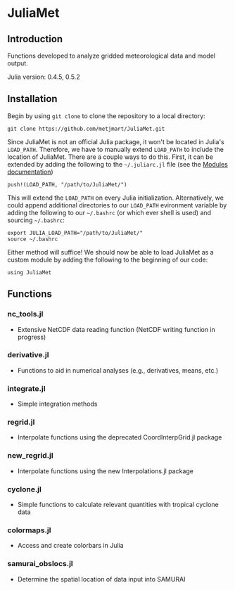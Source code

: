 # JuliaMet

## Introduction

Functions developed to analyze gridded meteorological data and model output. 

Julia version: 0.4.5, 0.5.2 

## Installation

Begin by using `git clone` to clone the repository to a local directory:
```
git clone https://github.com/metjmart/JuliaMet.git
```

Since JuliaMet is not an official Julia package, it won't be located in 
Julia's `LOAD_PATH`. Therefore, we have to manually extend `LOAD_PATH` to 
include the location of JuliaMet. There are a couple ways to do this. 
First, it can be extended by adding the following to the `~/.juliarc.jl` file 
(see the [Modules documentation](https://docs.julialang.org/en/stable/manual/modules/))
```
push!(LOAD_PATH, "/path/to/JuliaMet/")
```
This will extend the `LOAD_PATH` on every Julia initialization. Alternatively, 
we could append additional directories to our `LOAD_PATH` evironment variable 
by adding the following to our `~/.bashrc` (or which ever shell is used) and 
sourcing `~/.bashrc`:
```
export JULIA_LOAD_PATH="/path/to/JuliaMet/"
source ~/.bashrc
```
Either method will suffice! We should now be able to load JuliaMet as a custom
module by adding the following to the beginning of our code:
```
using JuliaMet
```

## Functions

### nc_tools.jl 
* Extensive NetCDF data reading function (NetCDF writing function in progress)

### derivative.jl 
* Functions to aid in numerical analyses (e.g., derivatives, means, etc.)

### integrate.jl
* Simple integration methods

### regrid.jl 
* Interpolate functions using the deprecated CoordInterpGrid.jl package 

### new_regrid.jl 
* Interpolate functions using the new Interpolations.jl package

### cyclone.jl 
* Simple functions to calculate relevant quantities with tropical cyclone data

### colormaps.jl 
* Access and create colorbars in Julia

### samurai_obslocs.jl 
* Determine the spatial location of data input into SAMURAI



